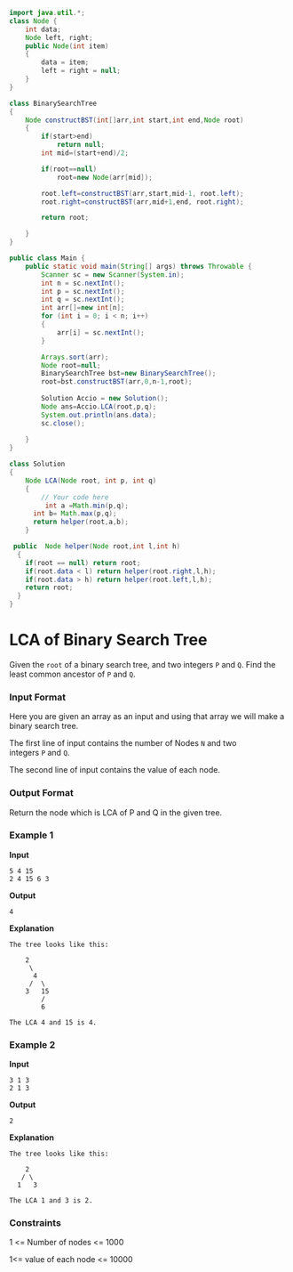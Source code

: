 
```java
import java.util.*;
class Node {
    int data;
    Node left, right;
    public Node(int item)
    {
        data = item;
        left = right = null;
    }
}

class BinarySearchTree
{
    Node constructBST(int[]arr,int start,int end,Node root)
    {
        if(start>end)
            return null;
        int mid=(start+end)/2;

        if(root==null)
            root=new Node(arr[mid]);

        root.left=constructBST(arr,start,mid-1, root.left);
        root.right=constructBST(arr,mid+1,end, root.right);

        return root;

    }
}

public class Main {
    public static void main(String[] args) throws Throwable {
        Scanner sc = new Scanner(System.in);
        int n = sc.nextInt();
        int p = sc.nextInt();
        int q = sc.nextInt();
        int arr[]=new int[n];
        for (int i = 0; i < n; i++) 
        {
            arr[i] = sc.nextInt(); 
        }

        Arrays.sort(arr);
        Node root=null;
        BinarySearchTree bst=new BinarySearchTree();
        root=bst.constructBST(arr,0,n-1,root);
            
        Solution Accio = new Solution();
        Node ans=Accio.LCA(root,p,q);
        System.out.println(ans.data);
        sc.close();
        
    }
}

class Solution
{
    Node LCA(Node root, int p, int q)
    {
        // Your code here
		 int a =Math.min(p,q);
      int b= Math.max(p,q);
      return helper(root,a,b); 
    }

 public  Node helper(Node root,int l,int h)
  {
    if(root == null) return root;
    if(root.data < l) return helper(root.right,l,h);
    if(root.data > h) return helper(root.left,l,h);
    return root;
  }
}
```

# LCA of Binary Search Tree

Given the `root` of a binary search tree, and two integers `P` and `Q`. Find the least common ancestor of `P` and `Q`.

### Input Format

Here you are given an array as an input and using that array we will make a binary search tree.

The first line of input contains the number of Nodes `N` and two integers `P` and `Q`.

The second line of input contains the value of each node.

### Output Format

Return the node which is LCA of P and Q in the given tree.

### Example 1

**Input**

```
5 4 15
2 4 15 6 3
```

**Output**

```
4
```

**Explanation**

```
The tree looks like this:

    2
     \
      4
     /  \
    3   15
        /
        6

The LCA 4 and 15 is 4. 
```

### Example 2

**Input**

```
3 1 3
2 1 3
```

**Output**

```
2
```

**Explanation**

```
The tree looks like this:

    2
   / \
  1   3

The LCA 1 and 3 is 2. 
```

### Constraints

1 <= Number of nodes <= 1000

1<= value of each node <= 10000